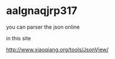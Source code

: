 aalgnaqjrp317
=============
you can parser the json online

in this site

http://www.xiaoqiang.org/tools/JsonView/